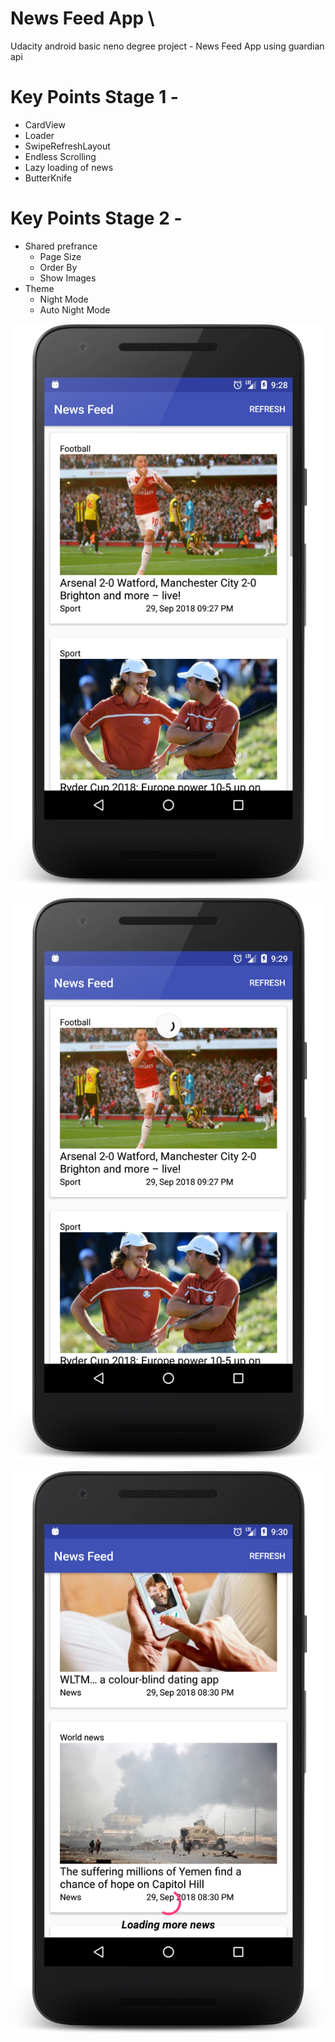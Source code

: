 # News Feed App \
Udacity android basic neno degree project -  News Feed App using guardian api

# Key Points Stage 1 -
- CardView
- Loader
- SwipeRefreshLayout
- Endless Scrolling
- Lazy loading of news
- ButterKnife

# Key Points Stage 2 -
- Shared prefrance
  - Page Size
  - Order By
  - Show Images
- Theme
  - Night Mode
  - Auto Night Mode
  
  


![news feed](/screenshot/device-2018-09-29-212851.png)

![news feed](/screenshot/device-2018-09-29-212929.png)

![news feed](/screenshot/device-2018-09-29-213033.png)
